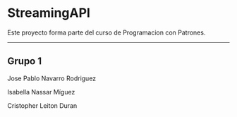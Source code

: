 # StreamingAPI

Este proyecto forma parte del curso de Programacion con Patrones.

---
## Grupo 1

Jose Pablo Navarro Rodriguez

Isabella Nassar Míguez

Cristopher Leiton Duran